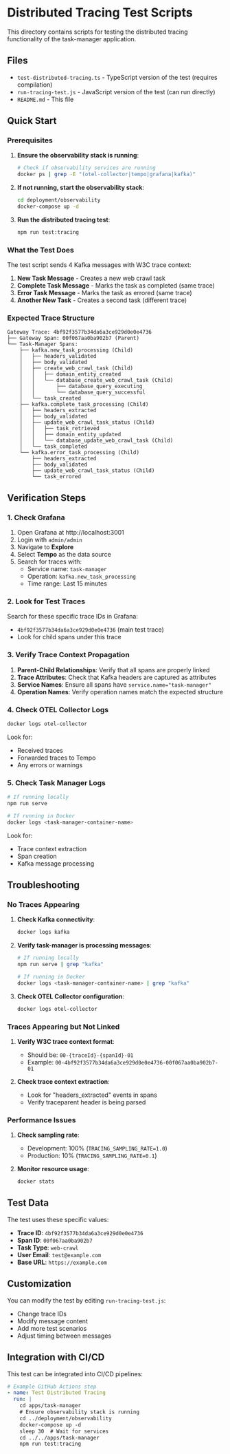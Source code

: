 # Distributed Tracing Test Scripts

This directory contains scripts for testing the distributed tracing functionality of the task-manager application.

## Files

- `test-distributed-tracing.ts` - TypeScript version of the test (requires compilation)
- `run-tracing-test.js` - JavaScript version of the test (can run directly)
- `README.md` - This file

## Quick Start

### Prerequisites

1. **Ensure the observability stack is running**:

   ```bash
   # Check if observability services are running
   docker ps | grep -E "(otel-collector|tempo|grafana|kafka)"
   ```

2. **If not running, start the observability stack**:

   ```bash
   cd deployment/observability
   docker-compose up -d
   ```

3. **Run the distributed tracing test**:
   ```bash
   npm run test:tracing
   ```

### What the Test Does

The test script sends 4 Kafka messages with W3C trace context:

1. **New Task Message** - Creates a new web crawl task
2. **Complete Task Message** - Marks the task as completed (same trace)
3. **Error Task Message** - Marks the task as errored (same trace)
4. **Another New Task** - Creates a second task (different trace)

### Expected Trace Structure

```
Gateway Trace: 4bf92f3577b34da6a3ce929d0e0e4736
├── Gateway Span: 00f067aa0ba902b7 (Parent)
└── Task-Manager Spans:
    ├── kafka.new_task_processing (Child)
    │   ├── headers_validated
    │   ├── body_validated
    │   ├── create_web_crawl_task (Child)
    │   │   ├── domain_entity_created
    │   │   └── database_create_web_crawl_task (Child)
    │   │       ├── database_query_executing
    │   │       └── database_query_successful
    │   └── task_created
    ├── kafka.complete_task_processing (Child)
    │   ├── headers_extracted
    │   ├── body_validated
    │   ├── update_web_crawl_task_status (Child)
    │   │   ├── task_retrieved
    │   │   ├── domain_entity_updated
    │   │   └── database_update_web_crawl_task (Child)
    │   └── task_completed
    └── kafka.error_task_processing (Child)
        ├── headers_extracted
        ├── body_validated
        ├── update_web_crawl_task_status (Child)
        └── task_errored
```

## Verification Steps

### 1. Check Grafana

1. Open Grafana at http://localhost:3001
2. Login with `admin/admin`
3. Navigate to **Explore**
4. Select **Tempo** as the data source
5. Search for traces with:
   - Service name: `task-manager`
   - Operation: `kafka.new_task_processing`
   - Time range: Last 15 minutes

### 2. Look for Test Traces

Search for these specific trace IDs in Grafana:

- `4bf92f3577b34da6a3ce929d0e0e4736` (main test trace)
- Look for child spans under this trace

### 3. Verify Trace Context Propagation

1. **Parent-Child Relationships**: Verify that all spans are properly linked
2. **Trace Attributes**: Check that Kafka headers are captured as attributes
3. **Service Names**: Ensure all spans have `service.name="task-manager"`
4. **Operation Names**: Verify operation names match the expected structure

### 4. Check OTEL Collector Logs

```bash
docker logs otel-collector
```

Look for:

- Received traces
- Forwarded traces to Tempo
- Any errors or warnings

### 5. Check Task Manager Logs

```bash
# If running locally
npm run serve

# If running in Docker
docker logs <task-manager-container-name>
```

Look for:

- Trace context extraction
- Span creation
- Kafka message processing

## Troubleshooting

### No Traces Appearing

1. **Check Kafka connectivity**:

   ```bash
   docker logs kafka
   ```

2. **Verify task-manager is processing messages**:

   ```bash
   # If running locally
   npm run serve | grep "kafka"

   # If running in Docker
   docker logs <task-manager-container-name> | grep "kafka"
   ```

3. **Check OTEL Collector configuration**:
   ```bash
   docker logs otel-collector
   ```

### Traces Appearing but Not Linked

1. **Verify W3C trace context format**:

   - Should be: `00-{traceId}-{spanId}-01`
   - Example: `00-4bf92f3577b34da6a3ce929d0e0e4736-00f067aa0ba902b7-01`

2. **Check trace context extraction**:
   - Look for "headers_extracted" events in spans
   - Verify traceparent header is being parsed

### Performance Issues

1. **Check sampling rate**:

   - Development: 100% (`TRACING_SAMPLING_RATE=1.0`)
   - Production: 10% (`TRACING_SAMPLING_RATE=0.1`)

2. **Monitor resource usage**:
   ```bash
   docker stats
   ```

## Test Data

The test uses these specific values:

- **Trace ID**: `4bf92f3577b34da6a3ce929d0e0e4736`
- **Span ID**: `00f067aa0ba902b7`
- **Task Type**: `web-crawl`
- **User Email**: `test@example.com`
- **Base URL**: `https://example.com`

## Customization

You can modify the test by editing `run-tracing-test.js`:

- Change trace IDs
- Modify message content
- Add more test scenarios
- Adjust timing between messages

## Integration with CI/CD

This test can be integrated into CI/CD pipelines:

```yaml
# Example GitHub Actions step
- name: Test Distributed Tracing
  run: |
    cd apps/task-manager
    # Ensure observability stack is running
    cd ../deployment/observability
    docker-compose up -d
    sleep 30  # Wait for services
    cd ../../apps/task-manager
    npm run test:tracing
```
